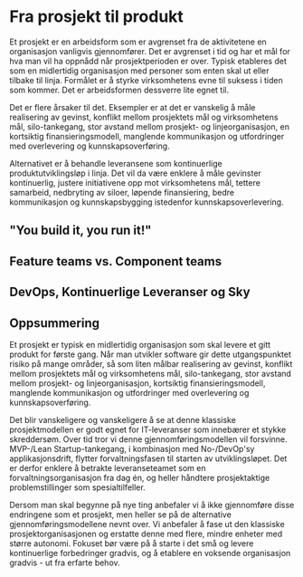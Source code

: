 # Fra prosjekt til produkt

Et prosjekt er en arbeidsform som er avgrenset fra de aktivitetene en organisasjon vanligvis gjennomfører. Det er avgrenset i tid og har et mål for hva man vil ha oppnådd når prosjektperioden er over. Typisk etableres det som en midlertidig organisasjon med personer som enten skal ut eller tilbake til linja. Formålet er å styrke virksomhetens evne til suksess i tiden som kommer. Det er arbeidsformen dessverre lite egnet til.

Det er flere årsaker til det. Eksempler er at det er vanskelig å måle realisering av gevinst, konflikt mellom prosjektets mål og virksomhetens mål, silo-tankegang, stor avstand mellom prosjekt- og linjeorganisasjon, en kortsiktig finansieringsmodell, manglende kommunikasjon og utfordringer med overlevering og kunnskapsoverføring.  

Alternativet er å behandle leveransene som kontinuerlige produktutviklingsløp i linja. Det vil da være enklere å måle gevinster kontinuerlig, justere initiativene opp mot virksomhetens mål, tettere samarbeid, nedbryting av siloer, løpende finansiering, bedre kommunikasjon og kunnskapsbygging istedenfor kunnskapsoverlevering.





## "You build it, you run it!"

## Feature teams vs. Component teams

## DevOps, Kontinuerlige Leveranser og Sky

## Oppsummering




Et prosjekt er typisk en midlertidig organisasjon som skal levere et gitt produkt for første gang. Når man utvikler software gir dette utgangspunktet risiko på mange områder, så som liten målbar realisering av gevinst, konflikt mellom prosjektets mål og virksomhetens mål, silo-tankegang, stor avstand mellom prosjekt- og linjeorganisasjon, kortsiktig finansieringsmodell, manglende kommunikasjon og utfordringer med overlevering og kunnskapsoverføring.

Det blir vanskeligere og vanskeligere å se at denne klassiske prosjektmodellen er godt egnet for IT-leveranser som innebærer et stykke skreddersøm. Over tid tror vi denne gjennomføringsmodellen vil forsvinne. MVP-/Lean Startup-tankegang, i kombinasjon med No-/DevOp'sy applikasjonsdrift, flytter forvaltningsfasen til starten av utviklingsløpet. Det er derfor enklere å betrakte leveranseteamet som en forvaltningsorganisasjon fra dag én, og heller håndtere prosjektaktige problemstillinger som spesialtilfeller.

Dersom man skal begynne på nye ting anbefaler vi å ikke gjennomføre disse endringene som et prosjekt, men heller se på de alternative gjennomføringsmodellene nevnt over. Vi anbefaler å fase ut den klassiske prosjektorganisasjonen og erstatte denne med flere, mindre enheter med større autonomi. Fokuset bør være på å starte i det små og levere kontinuerlige forbedringer gradvis, og å etablere en voksende organisasjon gradvis - ut fra erfarte behov. 